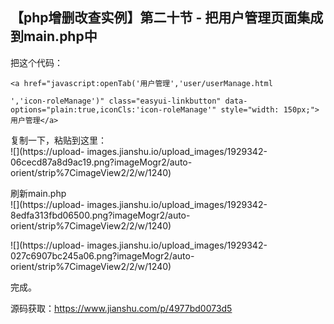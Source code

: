 ##  【php增删改查实例】第二十节 - 把用户管理页面集成到main.php中

把这个代码：

    
    
    <a href="javascript:openTab('用户管理','user/userManage.html
    ','icon-roleManage')" class="easyui-linkbutton" data-options="plain:true,iconCls:'icon-roleManage'" style="width: 150px;">用户管理</a>

复制一下，粘贴到这里：  
![](https://upload-
images.jianshu.io/upload_images/1929342-06cecd87a8d9ac19.png?imageMogr2/auto-
orient/strip%7CimageView2/2/w/1240)

刷新main.php  
![](https://upload-
images.jianshu.io/upload_images/1929342-8edfa313fbd06500.png?imageMogr2/auto-
orient/strip%7CimageView2/2/w/1240)

![](https://upload-
images.jianshu.io/upload_images/1929342-027c6907bc245a06.png?imageMogr2/auto-
orient/strip%7CimageView2/2/w/1240)

完成。

源码获取：<https://www.jianshu.com/p/4977bd0073d5>


